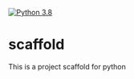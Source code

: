 [![Python 3.8](https://github.com/sammiekiogora/scaffold/actions/workflows/main.yml/badge.svg)](https://github.com/sammiekiogora/scaffold/actions/workflows/main.yml)


# scaffold
This is a project scaffold for python
